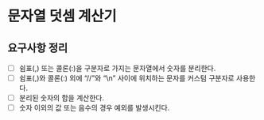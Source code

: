 # 문자열 덧셈 계산기

## 요구사항 정리

- [ ] 쉼표(,) 또는 콜론(:)을 구분자로 가지는 문자열에서 숫자를 분리한다.
- [ ] 쉼표(,)와 콜론(:) 외에 “//”와 “\n” 사이에 위치하는 문자를 커스텀 구분자로 사용한다.
- [ ] 분리된 숫자의 합을 계산한다.
- [ ] 숫자 이외의 값 또는 음수의 경우 예외를 발생시킨다.